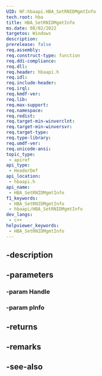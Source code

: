 ```yaml
---
UID: NF:hbaapi.HBA_SetRNIDMgmtInfo
tech.root: hba
title: HBA_SetRNIDMgmtInfo
ms.date: 08/02/2022
targetos: Windows
description: 
prerelease: false
req.assembly: 
req.construct-type: function
req.ddi-compliance: 
req.dll: 
req.header: hbaapi.h
req.idl: 
req.include-header: 
req.irql: 
req.kmdf-ver: 
req.lib: 
req.max-support: 
req.namespace: 
req.redist: 
req.target-min-winverclnt: 
req.target-min-winversvr: 
req.target-type: 
req.type-library: 
req.umdf-ver: 
req.unicode-ansi: 
topic_type:
 - apiref
api_type:
 - HeaderDef
api_location:
 - hbaapi.h
api_name:
 - HBA_SetRNIDMgmtInfo
f1_keywords:
 - HBA_SetRNIDMgmtInfo
 - hbaapi/HBA_SetRNIDMgmtInfo
dev_langs:
 - c++
helpviewer_keywords:
 - HBA_SetRNIDMgmtInfo
---
```


## -description

## -parameters

### -param Handle

### -param pInfo

## -returns

## -remarks

## -see-also

